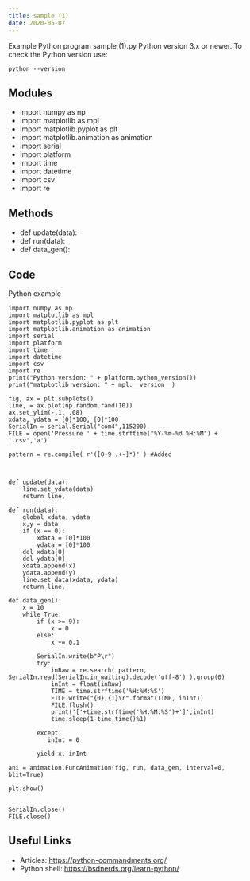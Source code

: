 ```yaml
---
title: sample (1)
date: 2020-05-07
---
```

Example Python program sample (1).py
Python version 3.x or newer.
To check the Python version use:

    python --version

## Modules

* import numpy as np
* import matplotlib as mpl
* import matplotlib.pyplot as plt
* import matplotlib.animation as animation
* import serial
* import platform
* import time
* import datetime
* import csv
* import re

## Methods

* def update(data):
* def run(data):
* def data_gen():

## Code

Python example

    import numpy as np
    import matplotlib as mpl
    import matplotlib.pyplot as plt
    import matplotlib.animation as animation
    import serial
    import platform
    import time
    import datetime
    import csv
    import re
    print("Python version: " + platform.python_version())
    print("matplotlib version: " + mpl.__version__)
    
    fig, ax = plt.subplots()
    line, = ax.plot(np.random.rand(10))
    ax.set_ylim(-.1, .08)
    xdata, ydata = [0]*100, [0]*100
    SerialIn = serial.Serial("com4",115200)
    FILE = open('Pressure ' + time.strftime("%Y-%m-%d %H:%M") + '.csv','a')
    
    pattern = re.compile( r'([0-9 .+-]*)' ) #Added
    
    
    
    def update(data):
        line.set_ydata(data)
        return line,
    
    def run(data):
        global xdata, ydata
        x,y = data
        if (x == 0):
            xdata = [0]*100
            ydata = [0]*100
        del xdata[0]
        del ydata[0]
        xdata.append(x)
        ydata.append(y)
        line.set_data(xdata, ydata)
        return line,
    
    def data_gen():
        x = 10
        while True:
            if (x >= 9):
                x = 0
            else:
                x += 0.1
    
            SerialIn.write(b"P\r")
            try:
                inRaw = re.search( pattern, 
    SerialIn.read(SerialIn.in_waiting).decode('utf-8') ).group(0)
                inInt = float(inRaw)
                TIME = time.strftime('%H:%M:%S')
                FILE.write("{0},{1}\r".format(TIME, inInt))
                FILE.flush()
                print('['+time.strftime('%H:%M:%S')+']',inInt)
                time.sleep(1-time.time()%1)
    
            except:
               inInt = 0
    
            yield x, inInt
    
    ani = animation.FuncAnimation(fig, run, data_gen, interval=0, blit=True)
    
    plt.show()
    
    
    SerialIn.close()
    FILE.close()

## Useful Links

- Articles: https://python-commandments.org/
- Python shell: https://bsdnerds.org/learn-python/
